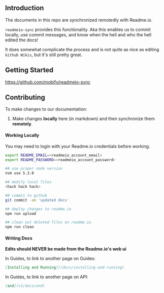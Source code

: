 ## Introduction

The documents in this repo are synchronized remotedly with Readme.io.

`readmeio-sync` provides this functionality. Aka this enables us to commit locally, use commit messages, and know when the hell and who the hell edited the docs!

It does somewhat complicate the process and is not quite as nice as editing `Github Wikis`, but it's still pretty great.

## Getting Started

https://github.com/mobify/readmeio-sync

## Contributing

To make changes to our documentation:

1. Make changes **locally** here (in markdown) and then synchronize them **remotely**.

#### Working Locally

You may need to login with your Readme.io credentials before working.

```bash
export README_EMAIL=<readmeio_account_email>
export README_PASSWORD=<readmeio_account_password>
```

```bash
## use proper node version
nvm use 5.3.0

## modify local files
<hack hack hack>

## commit to github
git commit -am 'updated docs'

## deploy changes to readme.io
npm run upload

## clean out deleted files on readme.io
npm run clean
```

#### Writing Docs

**Edits should NEVER be made from the Readme.io's web ui**

In Guides, to link to another page on Guides:
```md
[Installing and Running](/docs/installing-and-running)
```

In Guides, to link to another page on API:
```md
[and](v1/docs/and)
```